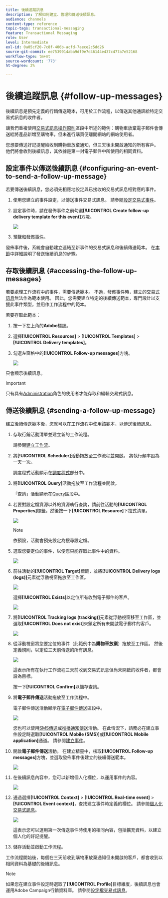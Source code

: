 ```yaml
---
title: 後續追蹤訊息
description: 了解如何建立、管理和傳送後續訊息。
audience: channels
content-type: reference
topic-tags: transactional-messaging
feature: Transactional Messaging
role: User
level: Intermediate
exl-id: 0a05cf20-7c8f-406b-acfd-7aece2c5dd26
source-git-commit: ee7539914aba9df9e7d46144e437c477a7e52168
workflow-type: tm+mt
source-wordcount: '773'
ht-degree: 2%

---
```


# 後續追蹤訊息 {#follow-up-messages}

後續訊息是預先定義的行銷傳送範本，可用於工作流程，以傳送其他通訊給特定交易式訊息的收件者。

讓我們重複使用[交易式訊息操作原則](../../channels/using/getting-started-with-transactional-msg.md#transactional-messaging-operating-principle)區段中所述的範例：購物車放棄電子郵件會傳送給將產品新增至購物車，但未進行購買便離開網站的網站使用者。

您想要傳送好記提醒給收到購物車放棄通知，但三天後未開啟通知的所有客戶。 他們將會收到後續訊息，其依據是第一封電子郵件中所使用的相同資料。

## 設定事件以傳送後續訊息 {#configuring-an-event-to-send-a-follow-up-message}

若要傳送後續訊息，您必須先相應地設定與已接收的交易式訊息相對應的事件。

1. 使用您建立的事件設定，以傳送事件交易式訊息。 請參閱[設定交易式事件](../../channels/using/configuring-transactional-event.md)。
1. 設定事件時，請在發佈事件之前勾選&#x200B;**[!UICONTROL Create follow-up delivery template for this event]**&#x200B;方塊。

   ![](assets/message-center_follow-up-checkbox.png)

1. [預覽和發佈事件](../../channels/using/publishing-transactional-event.md#previewing-and-publishing-the-event)。

發佈事件後，系統會自動建立連結至新事件的交易式訊息和後續傳送範本。 在[本節](#sending-a-follow-up-message)中詳細說明了發送後續消息的步驟。

## 存取後續訊息 {#accessing-the-follow-up-messages}

若要處理工作流程中的事件，需要傳遞範本。 不過，發佈事件時，建立的[交易式訊息](../../channels/using/editing-transactional-message.md)無法作為範本使用。 因此，您需要建立特定的後續傳送範本，專門設計以支援此事件類型，並用作工作流程中的範本。

若要存取此範本：

1. 按一下左上角的&#x200B;**Adobe**&#x200B;標誌。
1. 選擇&#x200B;**[!UICONTROL Resources]** > **[!UICONTROL Templates]** > **[!UICONTROL Delivery templates]**。
1. 勾選左窗格中的&#x200B;**[!UICONTROL Follow-up messages]**&#x200B;方塊。

   ![](assets/message-center_follow-up-search.png)

只會顯示後續訊息。

>[!IMPORTANT]
>
>只有具有[Administration](../../administration/using/users-management.md#functional-administrators)角色的使用者才能存取和編輯交易式訊息。

## 傳送後續訊息 {#sending-a-follow-up-message}

建立後續傳送範本後，您就可以在工作流程中使用該範本，以傳送後續訊息。

<!--You need to set up a workflow targeting the event corresponding to the transactional message that was already received.-->

1. 存取行銷活動清單並建立新的工作流程。

   請參閱[建立工作流](../../automating/using/building-a-workflow.md#creating-a-workflow)。

1. 將&#x200B;**[!UICONTROL Scheduler]**&#x200B;活動拖放至工作流程並開啟。 將執行頻率設為一天一次。

   調度程式活動顯示在[調度程式](../../automating/using/scheduler.md)部分中。

1. 將&#x200B;**[!UICONTROL Query]**&#x200B;活動拖放至工作流程並開啟。

   「查詢」活動顯示在[Query](../../automating/using/query.md)區段中。

1. 若要對設定檔資源以外的資源執行查詢，請前往活動的&#x200B;**[!UICONTROL Properties]**&#x200B;標籤，然後按一下&#x200B;**[!UICONTROL Resource]**&#x200B;下拉式清單。

   ![](assets/message-center_follow-up-query-properties.png)

   >[!NOTE]
   >
   >依預設，活動會預先設定為搜尋設定檔。

1. 選取您要定位的事件，以便您只能存取此事件中的資料。

   ![](assets/message-center_follow-up-query-resource.png)

1. 前往活動的&#x200B;**[!UICONTROL Target]**&#x200B;標籤，並將&#x200B;**[!UICONTROL Delivery logs (logs)]**&#x200B;元素從浮動視窗拖放至工作區。

   ![](assets/message-center_follow-up-delivery-logs.png)

   選擇&#x200B;**[!UICONTROL Exists]**&#x200B;以定位所有收到電子郵件的客戶。

   ![](assets/message-center_follow-up-delivery-logs-exists.png)

1. 將&#x200B;**[!UICONTROL Tracking logs (tracking)]**&#x200B;元素從浮動視窗移至工作區，並選取&#x200B;**[!UICONTROL Does not exist]**&#x200B;來鎖定所有未開啟電子郵件的客戶。

   ![](assets/message-center_follow-up-delivery-and-tracking-logs.png)

1. 從浮動視窗將您要定位的事件（此範例中為&#x200B;**購物車放棄**）拖放至工作區。 然後定義規則，以定位三天前傳送的所有訊息。

   ![](assets/message-center_follow-up-created.png)

   這表示所有在執行工作流程三天前收到交易式訊息但尚未開啟的收件者，都會設為目標。

   按一下&#x200B;**[!UICONTROL Confirm]**&#x200B;以儲存查詢。

1. 將&#x200B;**電子郵件傳送**&#x200B;活動拖放至工作流程中。

   電子郵件傳送活動顯示在[電子郵件傳送](../../automating/using/email-delivery.md)區段中。

   ![](assets/message-center_follow-up-workflow.png)

   您也可以使用[SMS傳送](../../automating/using/sms-delivery.md)或[推播通知傳送](../../automating/using/push-notification-delivery.md)活動。 在此情況下，請務必在建立事件設定時選取&#x200B;**[!UICONTROL Mobile (SMS)]**&#x200B;或&#x200B;**[!UICONTROL Mobile application]**&#x200B;通道。 請參閱[建立事件](../../channels/using/configuring-transactional-event.md#creating-an-event)。

1. 開啟&#x200B;**電子郵件傳送**&#x200B;活動。 在建立精靈中，核取&#x200B;**[!UICONTROL Follow-up messages]**&#x200B;方塊，並選取發佈事件後建立的後續傳送範本。

   ![](assets/message-center_follow-up-template.png)

1. 在後續訊息內容中，您可以新增個人化欄位，以運用事件的內容。

   ![](assets/message-center_follow-up-content.png)

1. 通過選擇&#x200B;**[!UICONTROL Context]** > **[!UICONTROL Real-time event]** > **[!UICONTROL Event context]**，查找建立事件時定義的欄位。 請參閱[個人化交易式訊息](../../channels/using/editing-transactional-message.md#personalizing-a-transactional-message)。

   ![](assets/message-center_follow-up-personalization.png)

   這表示您可以運用第一次傳送事件時使用的相同內容，包括擴充資料，以建立個人化的好記提醒。

1. 儲存活動並啟動工作流程。

工作流程開始後，每個在三天前收到購物車放棄通知但未開啟的客戶，都會收到以相同資料為基礎的後續訊息。

>[!NOTE]
>
>如果您在建立事件設定時選取了&#x200B;**[!UICONTROL Profile]**&#x200B;目標維度，後續訊息也會運用Adobe Campaign行銷資料庫。 請參閱[設定檔交易式訊息](../../channels/using/editing-transactional-message.md#profile-transactional-message-specificities)。
